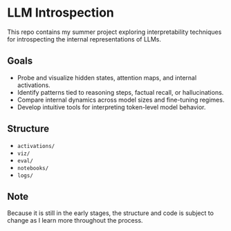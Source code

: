# LLM Introspection

This repo contains my summer project exploring interpretability techniques for introspecting the internal representations of LLMs.

## Goals
- Probe and visualize hidden states, attention maps, and internal activations.
- Identify patterns tied to reasoning steps, factual recall, or hallucinations.
- Compare internal dynamics across model sizes and fine-tuning regimes.
- Develop intuitive tools for interpreting token-level model behavior.

## Structure
- `activations/` 
- `viz/`
- `eval/` 
- `notebooks/`
- `logs/`

## Note
Because it is still in the early stages, the structure and code is subject to change as I learn more throughout the process. 
